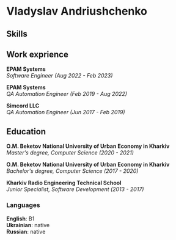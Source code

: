 # Vladyslav Andriushchenko
## Skills
## Work exprience

**EPAM Systems**<br>
_Software Engineer (Aug 2022 - Feb 2023)_<br>

**EPAM Systems**<br>
_QA Automation Engineer (Feb 2019 - Aug 2022)_<br>

**Simcord LLC**<br>
_QA Automation Engineer (Jun 2017 - Feb 2019)_<br>



## Education
**O.M. Beketov National University of Urban Economy in Kharkiv**<br>
_Master's degree, Computer Science (2020 - 2021)_  <br>

**O.M. Beketov National University of Urban Economy in Kharkiv**<br>
_Bachelor's degree, Computer Science (2017 - 2020)_ <br>

**Kharkiv Radio Engineering Technical School**<br>
_Junior Specialist, Software Development (2013 - 2017)_

### Languages
**English**: B1 <br>
**Ukrainian**: native <br>
**Russian**: native
